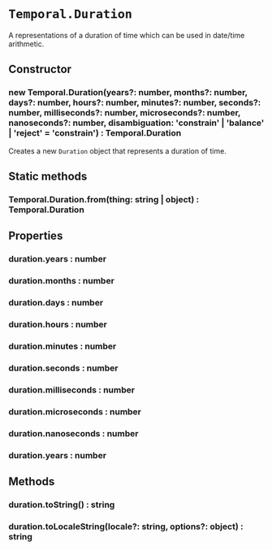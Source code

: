 # `Temporal.Duration`

A representations of a duration of time which can be used in date/time arithmetic.

## Constructor

### new Temporal.Duration(years?: number, months?: number, days?: number, hours?: number, minutes?: number, seconds?: number, milliseconds?: number, microseconds?: number, nanoseconds?: number, disambiguation: 'constrain' | 'balance' | 'reject' = 'constrain') : Temporal.Duration

Creates a new `Duration` object that represents a duration of time.

## Static methods

### Temporal.Duration.from(thing: string | object) : Temporal.Duration

## Properties

### duration.years : number

### duration.months : number

### duration.days : number

### duration.hours : number

### duration.minutes : number

### duration.seconds : number

### duration.milliseconds : number

### duration.microseconds : number

### duration.nanoseconds : number

### duration.years : number

## Methods

### duration.toString() : string

### duration.toLocaleString(locale?: string, options?: object) : string
